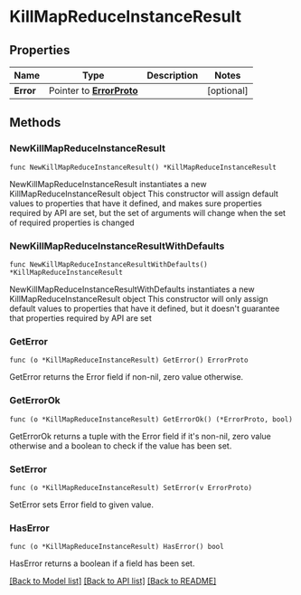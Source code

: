 # KillMapReduceInstanceResult

## Properties

Name | Type | Description | Notes
------------ | ------------- | ------------- | -------------
**Error** | Pointer to [**ErrorProto**](ErrorProto.md) |  | [optional] 

## Methods

### NewKillMapReduceInstanceResult

`func NewKillMapReduceInstanceResult() *KillMapReduceInstanceResult`

NewKillMapReduceInstanceResult instantiates a new KillMapReduceInstanceResult object
This constructor will assign default values to properties that have it defined,
and makes sure properties required by API are set, but the set of arguments
will change when the set of required properties is changed

### NewKillMapReduceInstanceResultWithDefaults

`func NewKillMapReduceInstanceResultWithDefaults() *KillMapReduceInstanceResult`

NewKillMapReduceInstanceResultWithDefaults instantiates a new KillMapReduceInstanceResult object
This constructor will only assign default values to properties that have it defined,
but it doesn't guarantee that properties required by API are set

### GetError

`func (o *KillMapReduceInstanceResult) GetError() ErrorProto`

GetError returns the Error field if non-nil, zero value otherwise.

### GetErrorOk

`func (o *KillMapReduceInstanceResult) GetErrorOk() (*ErrorProto, bool)`

GetErrorOk returns a tuple with the Error field if it's non-nil, zero value otherwise
and a boolean to check if the value has been set.

### SetError

`func (o *KillMapReduceInstanceResult) SetError(v ErrorProto)`

SetError sets Error field to given value.

### HasError

`func (o *KillMapReduceInstanceResult) HasError() bool`

HasError returns a boolean if a field has been set.


[[Back to Model list]](../README.md#documentation-for-models) [[Back to API list]](../README.md#documentation-for-api-endpoints) [[Back to README]](../README.md)


